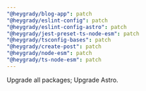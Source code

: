 ```yaml
---
"@heygrady/blog-app": patch
"@heygrady/eslint-config": patch
"@heygrady/eslint-config-astro": patch
"@heygrady/jest-preset-ts-node-esm": patch
"@heygrady/tsconfig-bases": patch
"@heygrady/create-post": patch
"@heygrady/node-esm": patch
"@heygrady/ts-node-esm": patch
---
```


Upgrade all packages; Upgrade Astro.
